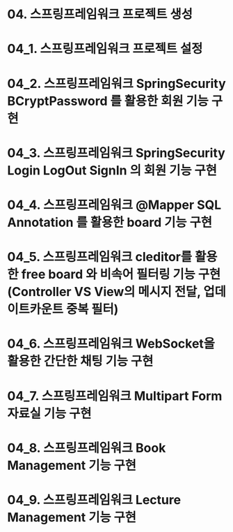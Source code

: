 # 04. 스프링프레임워크 프로젝트 생성

# 04_1. 스프링프레임워크 프로젝트 설정

# 04_2. 스프링프레임워크 SpringSecurity BCryptPassword 를 활용한 회원 기능 구현

# 04_3. 스프링프레임워크 SpringSecurity Login LogOut SignIn 의 회원 기능 구현

# 04_4. 스프링프레임워크 @Mapper SQL Annotation 를 활용한 board 기능 구현

# 04_5. 스프링프레임워크 cleditor를 활용한 free board 와 비속어 필터링 기능 구현(Controller VS View의 메시지 전달, 업데이트카운트 중복 필터)

# 04_6. 스프링프레임워크 WebSocket을 활용한 간단한 채팅 기능 구현

# 04_7. 스프링프레임워크 Multipart Form 자료실 기능 구현

# 04_8. 스프링프레임워크 Book Management 기능 구현

# 04_9. 스프링프레임워크 Lecture Management 기능 구현
